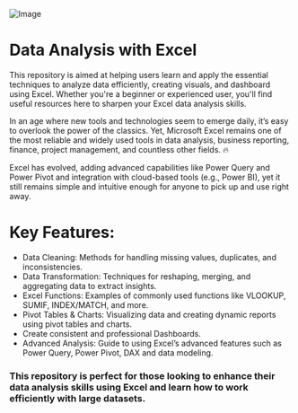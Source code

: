 ![Image](https://github.com/user-attachments/assets/1f39c6f3-74a5-4865-ac15-9990d67ae613)

# Data Analysis with Excel
This repository is aimed at helping users learn and apply the essential techniques to analyze data efficiently, creating visuals, and dashboard using Excel. Whether you're a beginner or experienced user, you'll find useful resources here to sharpen your Excel data analysis skills. 

In an age where new tools and technologies seem to emerge daily, it’s easy to overlook the power of the classics. Yet, Microsoft Excel remains one of the most reliable and widely used tools in data analysis, business reporting, finance, project management, and countless other fields. 🔥

Excel has evolved, adding advanced capabilities like Power Query and Power Pivot and integration with cloud-based tools (e.g., Power BI), yet it still remains simple and intuitive enough for anyone to pick up and use right away.

# Key Features:
* Data Cleaning: Methods for handling missing values, duplicates, and inconsistencies.
* Data Transformation: Techniques for reshaping, merging, and aggregating data to extract insights.
* Excel Functions: Examples of commonly used functions like VLOOKUP, SUMIF, INDEX/MATCH, and more.
* Pivot Tables & Charts: Visualizing data and creating dynamic reports using pivot tables and charts.
* Create consistent and professional Dashboards.
* Advanced Analysis: Guide to using Excel’s advanced features such as Power Query, Power Pivot, DAX and data modeling.

### This repository is perfect for those looking to enhance their data analysis skills using Excel and learn how to work efficiently with large datasets.

